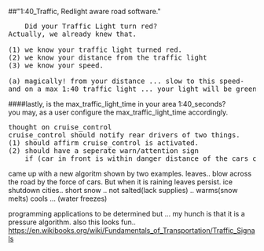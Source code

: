 
##"1:40_Traffic, Redlight aware road software."
<pre>
	Did your Traffic Light turn red?
Actually, we already knew that.

(1) we know your traffic light turned red.
(2) we know your distance from the traffic light
(3) we know your speed.

(a) magically! from your distance ... slow to this speed- 
and on a max 1:40 traffic light ... your light will be green!
</pre>


####lastly, is the max_traffic_light_time in your area 1:40_seconds?<br>you may, as a user configure the max_traffic_light_time accordingly.

<pre>thought on cruise_control
cruise_control should notify rear drivers of two things.
(1) should affirm cruise_control is activated.
(2) should have a seperate warn/attention sign 
	if (car in front is within danger distance of the cars current speed) </pre> 


came up with a new algoritm shown by two examples.
leaves.. blow across the road by the force of cars. But when it is raining leaves persist.
ice shutdown cities.. short snow .. not salted(lack supplies) .. warms(snow melts) cools ... (water freezes)

programming applications to be determined but ... my hunch is that it is a pressure algorithm.
also this looks fun.. https://en.wikibooks.org/wiki/Fundamentals_of_Transportation/Traffic_Signals
